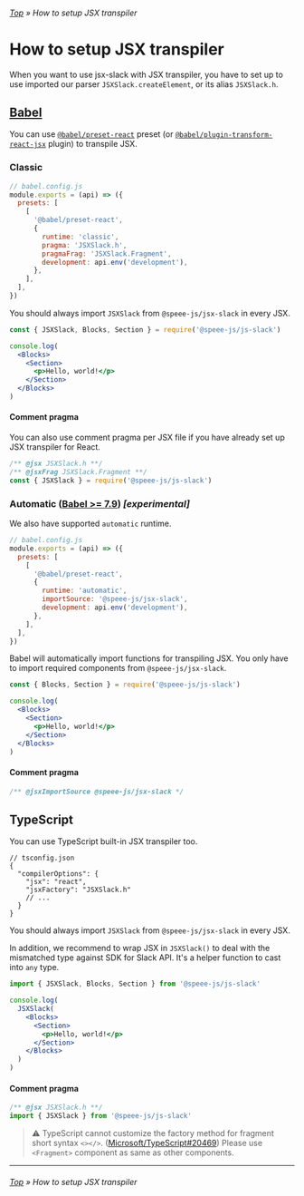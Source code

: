 ###### [Top](../README.md) &raquo; How to setup JSX transpiler

# How to setup JSX transpiler

When you want to use jsx-slack with JSX transpiler, you have to set up to use imported our parser `JSXSlack.createElement`, or its alias `JSXSlack.h`.

## [Babel](https://babeljs.io/)

You can use [`@babel/preset-react`](https://babeljs.io/docs/en/babel-preset-react) preset (or [`@babel/plugin-transform-react-jsx`](https://babeljs.io/docs/en/babel-plugin-transform-react-jsx) plugin) to transpile JSX.

### Classic

```javascript
// babel.config.js
module.exports = (api) => ({
  presets: [
    [
      '@babel/preset-react',
      {
        runtime: 'classic',
        pragma: 'JSXSlack.h',
        pragmaFrag: 'JSXSlack.Fragment',
        development: api.env('development'),
      },
    ],
  ],
})
```

You should always import `JSXSlack` from `@speee-js/jsx-slack` in every JSX.

```jsx
const { JSXSlack, Blocks, Section } = require('@speee-js/js-slack')

console.log(
  <Blocks>
    <Section>
      <p>Hello, world!</p>
    </Section>
  </Blocks>
)
```

#### Comment pragma

You can also use comment pragma per JSX file if you have already set up JSX transpiler for React.

```jsx
/** @jsx JSXSlack.h **/
/** @jsxFrag JSXSlack.Fragment **/
const { JSXSlack } = require('@speee-js/js-slack')
```

### Automatic ([Babel >= 7.9](https://babeljs.io/blog/2020/03/16/7.9.0#a-new-jsx-transform-11154-https-githubcom-babel-babel-pull-11154)) _[experimental]_

We also have supported `automatic` runtime.

```javascript
// babel.config.js
module.exports = (api) => ({
  presets: [
    [
      '@babel/preset-react',
      {
        runtime: 'automatic',
        importSource: '@speee-js/jsx-slack',
        development: api.env('development'),
      },
    ],
  ],
})
```

Babel will automatically import functions for transpiling JSX. You only have to import required components from `@speee-js/jsx-slack`.

```jsx
const { Blocks, Section } = require('@speee-js/js-slack')

console.log(
  <Blocks>
    <Section>
      <p>Hello, world!</p>
    </Section>
  </Blocks>
)
```

#### Comment pragma

```jsx
/** @jsxImportSource @speee-js/jsx-slack */
```

## TypeScript

You can use TypeScript built-in JSX transpiler too.

```jsonc
// tsconfig.json
{
  "compilerOptions": {
    "jsx": "react",
    "jsxFactory": "JSXSlack.h"
    // ...
  }
}
```

You should always import `JSXSlack` from `@speee-js/jsx-slack` in every JSX.

In addition, we recommend to wrap JSX in `JSXSlack()` to deal with the mismatched type against SDK for Slack API. It's a helper function to cast into `any` type.

```jsx
import { JSXSlack, Blocks, Section } from '@speee-js/js-slack'

console.log(
  JSXSlack(
    <Blocks>
      <Section>
        <p>Hello, world!</p>
      </Section>
    </Blocks>
  )
)
```

#### Comment pragma

```jsx
/** @jsx JSXSlack.h **/
import { JSXSlack } from '@speee-js/js-slack'
```

> :warning: TypeScript cannot customize the factory method for fragment short syntax `<></>`. ([Microsoft/TypeScript#20469](https://github.com/Microsoft/TypeScript/issues/20469)) Please use `<Fragment>` component as same as other components.

---

###### [Top](../README.md) &raquo; How to setup JSX transpiler

